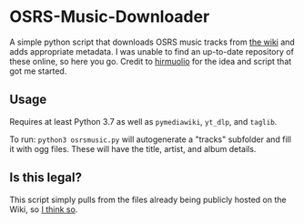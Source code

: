 # OSRS-Music-Downloader
A simple python script that downloads OSRS music tracks from [the wiki](https://oldschool.runescape.wiki/w/Category:Music_tracks) and adds appropriate metadata. I was unable to find an up-to-date repository of these online, so here you go. Credit to [hirmuolio](https://www.reddit.com/r/2007scape/comments/z196e7/is_there_a_way_to_download_the_osrs_music_from/ixa8mt7/) for the idea and script that got me started.

## Usage
Requires at least Python 3.7 as well as `pymediawiki`, `yt_dlp`, and `taglib`.

To run: `python3 osrsmusic.py` will autogenerate a "tracks" subfolder and fill it with ogg files. These will have the title, artist, and album details.

## Is this legal?
This script simply pulls from the files already being publicly hosted on the Wiki, so [I think so](https://x.com/RuneScape/status/1270839410469339137?lang=en).
